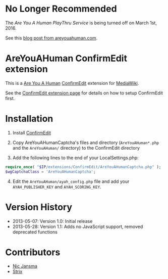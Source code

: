 # No Longer Recommended

The _Are You A Human PlayThru Service_ is being turned off on March 1st, 2016.

See this [blog post from areyouahuman.com](http://blog.areyouahuman.com/goodbye_playthru/).

# AreYouAHuman ConfirmEdit extension

This is a [Are You A Human](http://areyouahuman.com) [ConfirmEdit](http://www.mediawiki.org/wiki/Extension:ConfirmEdit) extension for [MediaWiki](http://www.mediawiki.org/).

See the [ConfirmEdit extension page](http://www.mediawiki.org/wiki/Extension:ConfirmEdit) for details on how to setup ConfirmEdit first.

# Installation

1. Install [ConfirmEdit](http://www.mediawiki.org/wiki/Extension:ConfirmEdit)

2. Copy AreYouAHumanCaptcha's files and directory (`AreYouAHuman*.php` and the `AreYouAHuman/` directory) to the ConfirmEdit directory

3. Add the following lines to the end of your LocalSettings.php:

````php
require_once( "$IP/extensions/ConfirmEdit/AreYouAHumanCaptcha.php" );
$wgCaptchaClass = 'AreYouAHumanCaptcha';
````

4. Edit the `AreYouAHuman/ayah_config.php` file and add your `AYAH_PUBLISHER_KEY` and `AYAH_SCORING_KEY`.

# Version History

* 2013-05-07: Version 1.0: Initial release
* 2013-05-28: Version 1.1: Adds no JavaScript support, removed deprecated functions

# Contributors

* [Nic Jansma](http://nicj.net)
* [Strix](https://github.com/strixaluco)